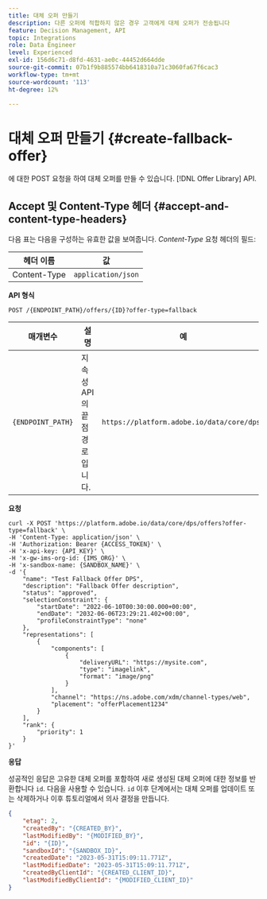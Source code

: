```yaml
---
title: 대체 오퍼 만들기
description: 다른 오퍼에 적합하지 않은 경우 고객에게 대체 오퍼가 전송됩니다
feature: Decision Management, API
topic: Integrations
role: Data Engineer
level: Experienced
exl-id: 156d6c71-d8fd-4631-ae0c-44452d664dde
source-git-commit: 07b1f9b885574bb6418310a71c3060fa67f6cac3
workflow-type: tm+mt
source-wordcount: '113'
ht-degree: 12%

---
```


# 대체 오퍼 만들기 {#create-fallback-offer}

에 대한 POST 요청을 하여 대체 오퍼를 만들 수 있습니다. [!DNL Offer Library] API.

## Accept 및 Content-Type 헤더 {#accept-and-content-type-headers}

다음 표는 다음을 구성하는 유효한 값을 보여줍니다. *Content-Type* 요청 헤더의 필드:

| 헤더 이름 | 값 |
| ----------- | ----- |
| Content-Type | `application/json` |

**API 형식**

```http
POST /{ENDPOINT_PATH}/offers/{ID}?offer-type=fallback
```

| 매개변수 | 설명 | 예 |
| --------- | ----------- | ------- |
| `{ENDPOINT_PATH}` | 지속성 API의 끝점 경로입니다. | `https://platform.adobe.io/data/core/dps/` |

**요청**

```shell
curl -X POST 'https://platform.adobe.io/data/core/dps/offers?offer-type=fallback' \
-H 'Content-Type: application/json' \
-H 'Authorization: Bearer {ACCESS_TOKEN}' \
-H 'x-api-key: {API_KEY}' \
-H 'x-gw-ims-org-id: {IMS_ORG}' \
-H 'x-sandbox-name: {SANDBOX_NAME}' \
-d '{
    "name": "Test Fallback Offer DPS",
    "description": "Fallback Offer description",
    "status": "approved",
    "selectionConstraint": {
        "startDate": "2022-06-10T00:30:00.000+00:00",
        "endDate": "2032-06-06T23:29:21.402+00:00",
        "profileConstraintType": "none"
    },
    "representations": [
        {
            "components": [
                {
                    "deliveryURL": "https://mysite.com",
                    "type": "imagelink",
                    "format": "image/png"
                }
            ],
            "channel": "https://ns.adobe.com/xdm/channel-types/web",
            "placement": "offerPlacement1234"
        }
    ],
    "rank": {
        "priority": 1
    }
}'
```

**응답**

성공적인 응답은 고유한 대체 오퍼를 포함하여 새로 생성된 대체 오퍼에 대한 정보를 반환합니다 `id`. 다음을 사용할 수 있습니다. `id` 이후 단계에서는 대체 오퍼를 업데이트 또는 삭제하거나 이후 튜토리얼에서 의사 결정을 만듭니다.


```json
{
    "etag": 2,
    "createdBy": "{CREATED_BY}",
    "lastModifiedBy": "{MODIFIED_BY}",
    "id": "{ID}",
    "sandboxId": "{SANDBOX_ID}",
    "createdDate": "2023-05-31T15:09:11.771Z",
    "lastModifiedDate": "2023-05-31T15:09:11.771Z",
    "createdByClientId": "{CREATED_CLIENT_ID}",
    "lastModifiedByClientId": "{MODIFIED_CLIENT_ID}"
}
```

